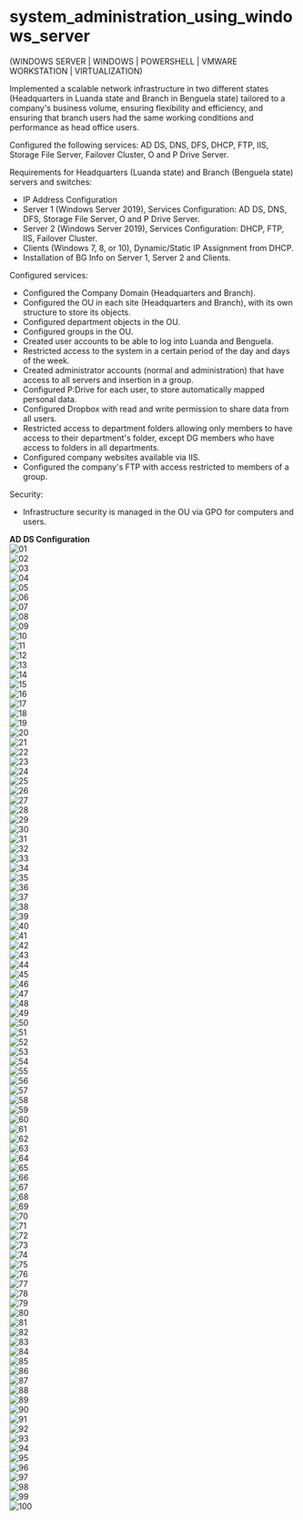 # system_administration_using_windows_server
(WINDOWS SERVER | WINDOWS | POWERSHELL | VMWARE WORKSTATION | VIRTUALIZATION)

Implemented a scalable network infrastructure in two different states (Headquarters in Luanda state and Branch in Benguela state) tailored to a company's business volume, ensuring flexibility and efficiency, and ensuring that branch users had the same working conditions and performance as head office users.

Configured the following services: AD DS, DNS, DFS, DHCP, FTP, IIS, Storage File Server, Failover Cluster, O and P Drive Server.

Requirements for Headquarters (Luanda state) and Branch (Benguela state) servers and switches:
- IP Address Configuration
- Server 1 (Windows Server 2019), Services Configuration: AD DS, DNS, DFS, Storage File Server, O and P Drive Server.
- Server 2 (Windows Server 2019), Services Configuration: DHCP, FTP, IIS, Failover Cluster.
- Clients (Windows 7, 8, or 10), Dynamic/Static IP Assignment from DHCP.
- Installation of BG Info on Server 1, Server 2 and Clients.

Configured services:
- Configured the Company Domain (Headquarters and Branch).
- Configured the OU in each site (Headquarters and Branch), with its own structure to store its objects.
- Configured department objects in the OU.
- Configured groups in the OU.
- Created user accounts to be able to log into Luanda and Benguela.
- Restricted access to the system in a certain period of the day and days of the week.
- Created administrator accounts (normal and administration) that have access to all servers and insertion in a group.
- Configured P:Drive for each user, to store automatically mapped personal data.
- Configured Dropbox with read and write permission to share data from all users.
- Restricted access to department folders allowing only members to have access to their department's folder, except DG members who have access to folders in all departments.
- Configured company websites available via IIS.
- Configured the company's FTP with access restricted to members of a group.

Security:
- Infrastructure security is managed in the OU via GPO for computers and users.

**AD DS Configuration**
<br>![01](https://github.com/jose-ambrosioo/system_administration_using_windows_server/assets/59221796/ee4efad2-aed0-4f23-8802-5c70a60b0722)
<br>![02](https://github.com/jose-ambrosioo/system_administration_using_windows_server/assets/59221796/4b52def1-a981-4445-8e4c-ab83c7180a96)
<br>![03](https://github.com/jose-ambrosioo/system_administration_using_windows_server/assets/59221796/32507d53-8b08-4a56-aa8a-b4b078f557f6)
<br>![04](https://github.com/jose-ambrosioo/system_administration_using_windows_server/assets/59221796/f72a4a33-0a8c-47c0-a089-aa720b5e5992)
<br>![05](https://github.com/jose-ambrosioo/system_administration_using_windows_server/assets/59221796/7db25af0-9148-43b3-9e6f-2e8414c1f4b2)
<br>![06](https://github.com/jose-ambrosioo/system_administration_using_windows_server/assets/59221796/89be1a3c-a0a8-46cc-a9dc-75aba50a6c9a)
<br>![07](https://github.com/jose-ambrosioo/system_administration_using_windows_server/assets/59221796/62732c30-581b-4ab8-b106-62b869d80393)
<br>![08](https://github.com/jose-ambrosioo/system_administration_using_windows_server/assets/59221796/0f48d86e-ca65-4ec6-9446-6caa05c0a4c8)
<br>![09](https://github.com/jose-ambrosioo/system_administration_using_windows_server/assets/59221796/35ab266a-d92d-406b-91de-054b485a264d)
<br>![10](https://github.com/jose-ambrosioo/system_administration_using_windows_server/assets/59221796/2e1cfb21-6dfa-49df-a959-96698d002833)
<br>![11](https://github.com/jose-ambrosioo/system_administration_using_windows_server/assets/59221796/00c1ff65-4266-4602-948b-9f70e03569e9)
<br>![12](https://github.com/jose-ambrosioo/system_administration_using_windows_server/assets/59221796/725b6c9e-1422-437a-9e81-f1e067a04727)
<br>![13](https://github.com/jose-ambrosioo/system_administration_using_windows_server/assets/59221796/7e297c3b-5377-4fe8-a584-cd4cc04ee7b2)
<br>![14](https://github.com/jose-ambrosioo/system_administration_using_windows_server/assets/59221796/eedde27d-c03c-431a-b9a0-800b8999463b)
<br>![15](https://github.com/jose-ambrosioo/system_administration_using_windows_server/assets/59221796/84590e44-c3a0-4516-9ec8-5889cfe2ef33)
<br>![16](https://github.com/jose-ambrosioo/system_administration_using_windows_server/assets/59221796/a9c1246f-52d6-4f89-a4ae-060ab40aeca7)
<br>![17](https://github.com/jose-ambrosioo/system_administration_using_windows_server/assets/59221796/ee2d3434-3ccc-4a2c-9f2f-9ac386d4378f)
<br>![18](https://github.com/jose-ambrosioo/system_administration_using_windows_server/assets/59221796/c164af00-1408-4ddc-88e3-b0029b9e8ef6)
<br>![19](https://github.com/jose-ambrosioo/system_administration_using_windows_server/assets/59221796/cfb2b82b-1ca3-4f81-a0d3-fff0f3eceec0)
<br>![20](https://github.com/jose-ambrosioo/system_administration_using_windows_server/assets/59221796/c7bd09cf-2d69-4e27-a5d5-1680195a0e69)
<br>![21](https://github.com/jose-ambrosioo/system_administration_using_windows_server/assets/59221796/d2f3930f-3a91-4ede-909f-99acf63886c9)
<br>![22](https://github.com/jose-ambrosioo/system_administration_using_windows_server/assets/59221796/3ffb59b8-a0f3-456a-98e3-a68fe6f9c6dd)
<br>![23](https://github.com/jose-ambrosioo/system_administration_using_windows_server/assets/59221796/6fd35d20-892b-4be2-b1eb-24fbe996a4c5)
<br>![24](https://github.com/jose-ambrosioo/system_administration_using_windows_server/assets/59221796/6f869b27-277e-4313-a79c-4cf3a60175e1)
<br>![25](https://github.com/jose-ambrosioo/system_administration_using_windows_server/assets/59221796/15ea26c6-124a-400a-ae66-7e1611bba867)
<br>![26](https://github.com/jose-ambrosioo/system_administration_using_windows_server/assets/59221796/3eefe49b-7166-47b8-87d6-29c3019112c5)
<br>![27](https://github.com/jose-ambrosioo/system_administration_using_windows_server/assets/59221796/c6353c1e-b9b2-474a-81ab-54f60397a0f8)
<br>![28](https://github.com/jose-ambrosioo/system_administration_using_windows_server/assets/59221796/75a8de69-d432-4447-bf15-ba3e1e173559)
<br>![29](https://github.com/jose-ambrosioo/system_administration_using_windows_server/assets/59221796/bbd7877c-5216-498a-a343-3163d3097e4a)
<br>![30](https://github.com/jose-ambrosioo/system_administration_using_windows_server/assets/59221796/cebf5209-77a6-4ba0-b460-05ed422e341f)
<br>![31](https://github.com/jose-ambrosioo/system_administration_using_windows_server/assets/59221796/8e7bf62d-ff66-47a3-a23f-de02b523e1c4)
<br>![32](https://github.com/jose-ambrosioo/system_administration_using_windows_server/assets/59221796/ee2d77f8-34d8-4d20-805f-733cd5ea1526)
<br>![33](https://github.com/jose-ambrosioo/system_administration_using_windows_server/assets/59221796/21fc0ed2-94b8-4353-90df-67fefce488b3)
<br>![34](https://github.com/jose-ambrosioo/system_administration_using_windows_server/assets/59221796/a0f64eb5-0967-46b5-b5a2-7b8adc7e5f12)
<br>![35](https://github.com/jose-ambrosioo/system_administration_using_windows_server/assets/59221796/0f3d1584-de50-47d2-8055-718f2538e6c4)
<br>![36](https://github.com/jose-ambrosioo/system_administration_using_windows_server/assets/59221796/ebcb2dbc-94f0-4c90-8e98-ea3d56840c78)
<br>![37](https://github.com/jose-ambrosioo/system_administration_using_windows_server/assets/59221796/7f4cafbe-8cf0-4b33-ae89-ee264d5ea058)
<br>![38](https://github.com/jose-ambrosioo/system_administration_using_windows_server/assets/59221796/ae24ba8c-a0d4-47cf-93b6-6d91cb5a0c9f)
<br>![39](https://github.com/jose-ambrosioo/system_administration_using_windows_server/assets/59221796/9aa67bea-1968-4884-93a8-619f228eb82f)
<br>![40](https://github.com/jose-ambrosioo/system_administration_using_windows_server/assets/59221796/237592e9-c431-4637-9115-c93d9733e495)
<br>![41](https://github.com/jose-ambrosioo/system_administration_using_windows_server/assets/59221796/c08dd0a9-3255-4d4c-9112-05b9b88da68a)
<br>![42](https://github.com/jose-ambrosioo/system_administration_using_windows_server/assets/59221796/b237c999-b179-41b7-aea4-769b5e087eb6)
<br>![43](https://github.com/jose-ambrosioo/system_administration_using_windows_server/assets/59221796/95979705-fd72-45ad-8c57-83d8b0b90093)
<br>![44](https://github.com/jose-ambrosioo/system_administration_using_windows_server/assets/59221796/dfccf438-7ee4-436c-b917-ee93c9a5dc52)
<br>![45](https://github.com/jose-ambrosioo/system_administration_using_windows_server/assets/59221796/6a11ac0d-1baa-49c7-a756-e63667eb3ea4)
<br>![46](https://github.com/jose-ambrosioo/system_administration_using_windows_server/assets/59221796/afde93b6-5abc-41d7-b766-fc0cb3fd9a49)
<br>![47](https://github.com/jose-ambrosioo/system_administration_using_windows_server/assets/59221796/238cf589-e8ee-4afd-b962-e791e86c5ba8)
<br>![48](https://github.com/jose-ambrosioo/system_administration_using_windows_server/assets/59221796/d387afa5-170a-4e16-b34d-c23197d57827)
<br>![49](https://github.com/jose-ambrosioo/system_administration_using_windows_server/assets/59221796/c5952c84-af08-4d36-88c0-08a06e102d6d)
<br>![50](https://github.com/jose-ambrosioo/system_administration_using_windows_server/assets/59221796/e94089c2-5399-4aed-b39f-8be61cbd914d)
<br>![51](https://github.com/jose-ambrosioo/system_administration_using_windows_server/assets/59221796/d85659fb-a707-4b8c-8745-d2638d2217c2)
<br>![52](https://github.com/jose-ambrosioo/system_administration_using_windows_server/assets/59221796/4cf01d46-b988-4288-bae2-d08902b307da)
<br>![53](https://github.com/jose-ambrosioo/system_administration_using_windows_server/assets/59221796/ff4f1b6e-1e2c-4eab-9b62-3da4ebe566db)
<br>![54](https://github.com/jose-ambrosioo/system_administration_using_windows_server/assets/59221796/ea85dbfa-fa53-4a2b-a8b5-6a48886421d8)
<br>![55](https://github.com/jose-ambrosioo/system_administration_using_windows_server/assets/59221796/1588ae2d-7df2-4f22-ba6b-56c3db49bed7)
<br>![56](https://github.com/jose-ambrosioo/system_administration_using_windows_server/assets/59221796/f44bc771-297f-47d2-93f2-7acdd591ccb5)
<br>![57](https://github.com/jose-ambrosioo/system_administration_using_windows_server/assets/59221796/34d8b67b-d9c0-4acc-af54-5fc8478c5e76)
<br>![58](https://github.com/jose-ambrosioo/system_administration_using_windows_server/assets/59221796/14109148-c310-4c4f-8d28-026e41433946)
<br>![59](https://github.com/jose-ambrosioo/system_administration_using_windows_server/assets/59221796/0ccb4ff4-e8f3-42b4-844c-0fdf6ecc0e34)
<br>![60](https://github.com/jose-ambrosioo/system_administration_using_windows_server/assets/59221796/da5a5127-c183-4a38-a75e-903b5c4539cd)
<br>![61](https://github.com/jose-ambrosioo/system_administration_using_windows_server/assets/59221796/0ccb2a35-e5b0-4bb3-ac94-cc2cf2a2e390)
<br>![62](https://github.com/jose-ambrosioo/system_administration_using_windows_server/assets/59221796/3361fbb0-f98a-47b8-9bd1-a636ab3c805b)
<br>![63](https://github.com/jose-ambrosioo/system_administration_using_windows_server/assets/59221796/ae895f47-034e-4d50-a680-c392a9edeb65)
<br>![64](https://github.com/jose-ambrosioo/system_administration_using_windows_server/assets/59221796/31d835c0-2e47-45fb-97cd-11f786894ed0)
<br>![65](https://github.com/jose-ambrosioo/system_administration_using_windows_server/assets/59221796/7263106c-15b4-4423-a89a-67317309c40c)
<br>![66](https://github.com/jose-ambrosioo/system_administration_using_windows_server/assets/59221796/bc054525-fcc5-43d5-a7e4-5575bd7e7831)
<br>![67](https://github.com/jose-ambrosioo/system_administration_using_windows_server/assets/59221796/385d47ea-fe67-4f3d-b960-c5964f8fe3ba)
<br>![68](https://github.com/jose-ambrosioo/system_administration_using_windows_server/assets/59221796/21f7916f-3597-48be-b296-b111f87bff9c)
<br>![69](https://github.com/jose-ambrosioo/system_administration_using_windows_server/assets/59221796/5050c198-25e2-44b8-bba2-63f9defd4882)
<br>![70](https://github.com/jose-ambrosioo/system_administration_using_windows_server/assets/59221796/1c20684b-29b4-431e-94ba-2efd4ce44d87)
<br>![71](https://github.com/jose-ambrosioo/system_administration_using_windows_server/assets/59221796/cedbcea7-6a7d-46ce-a786-3da251b58ae4)
<br>![72](https://github.com/jose-ambrosioo/system_administration_using_windows_server/assets/59221796/e142ab75-9320-498f-bd76-4c741f913a74)
<br>![73](https://github.com/jose-ambrosioo/system_administration_using_windows_server/assets/59221796/6326020e-401e-4cae-a5fc-839a8786787e)
<br>![74](https://github.com/jose-ambrosioo/system_administration_using_windows_server/assets/59221796/227d00c0-5dbb-4a13-90ee-b87bd306dd6a)
<br>![75](https://github.com/jose-ambrosioo/system_administration_using_windows_server/assets/59221796/12ec6126-e2fd-42f1-89d3-7ff96ee00511)
<br>![76](https://github.com/jose-ambrosioo/system_administration_using_windows_server/assets/59221796/dd44ac91-dbc5-450e-ac85-2a6d1519e2b9)
<br>![77](https://github.com/jose-ambrosioo/system_administration_using_windows_server/assets/59221796/9709ee9e-d426-4c70-b824-e6989865751f)
<br>![78](https://github.com/jose-ambrosioo/system_administration_using_windows_server/assets/59221796/b8881808-09d9-4eec-8a18-8a43e14abe05)
<br>![79](https://github.com/jose-ambrosioo/system_administration_using_windows_server/assets/59221796/09efc95b-b4b7-4305-aec8-8070d5eacfe6)
<br>![80](https://github.com/jose-ambrosioo/system_administration_using_windows_server/assets/59221796/ff1ba62a-ea39-4ffa-be85-4c80ce66cf5a)
<br>![81](https://github.com/jose-ambrosioo/system_administration_using_windows_server/assets/59221796/445ac488-7253-40e6-bc03-94c20e56b579)
<br>![82](https://github.com/jose-ambrosioo/system_administration_using_windows_server/assets/59221796/a2a3709d-bb44-45c4-9888-030e3e6d2769)
<br>![83](https://github.com/jose-ambrosioo/system_administration_using_windows_server/assets/59221796/8dac69b7-a978-478d-8ac2-c890cd1e0981)
<br>![84](https://github.com/jose-ambrosioo/system_administration_using_windows_server/assets/59221796/d86880bd-8af9-4448-aa08-c81435c86358)
<br>![85](https://github.com/jose-ambrosioo/system_administration_using_windows_server/assets/59221796/7f05e5a4-02e9-4b9a-8da2-043cec0f770e)
<br>![86](https://github.com/jose-ambrosioo/system_administration_using_windows_server/assets/59221796/1872a271-719c-4976-a592-d7c735a8cc0e)
<br>![87](https://github.com/jose-ambrosioo/system_administration_using_windows_server/assets/59221796/d60e7cbc-4694-4d72-a061-c481ab4a9da5)
<br>![88](https://github.com/jose-ambrosioo/system_administration_using_windows_server/assets/59221796/584f269a-e5d4-4396-a0b3-bf850fd6ee14)
<br>![89](https://github.com/jose-ambrosioo/system_administration_using_windows_server/assets/59221796/97de85d7-b354-4750-9a90-2a1f7f6a030b)
<br>![90](https://github.com/jose-ambrosioo/system_administration_using_windows_server/assets/59221796/db0810e9-c7f7-4eeb-94a4-162cf1a0a6de)
<br>![91](https://github.com/jose-ambrosioo/system_administration_using_windows_server/assets/59221796/a8fcd4aa-0816-41dd-b7a6-ddd49e56b210)
<br>![92](https://github.com/jose-ambrosioo/system_administration_using_windows_server/assets/59221796/b11e557d-17b3-4bca-8aaa-a57423508090)
<br>![93](https://github.com/jose-ambrosioo/system_administration_using_windows_server/assets/59221796/c748b7aa-6129-415f-9cc5-f352a53db467)
<br>![94](https://github.com/jose-ambrosioo/system_administration_using_windows_server/assets/59221796/f311b567-2150-4bc2-aac5-84e97fdb695f)
<br>![95](https://github.com/jose-ambrosioo/system_administration_using_windows_server/assets/59221796/ea1f2818-b33f-468c-9859-3cc0a44e2c89)
<br>![96](https://github.com/jose-ambrosioo/system_administration_using_windows_server/assets/59221796/414becb8-3599-4aa2-87d7-ebcab3da4fd7)
<br>![97](https://github.com/jose-ambrosioo/system_administration_using_windows_server/assets/59221796/534538b0-ffc8-41da-bc2d-d5562843ce9b)
<br>![98](https://github.com/jose-ambrosioo/system_administration_using_windows_server/assets/59221796/f8bd307b-93c3-4973-928f-597700935112)
<br>![99](https://github.com/jose-ambrosioo/system_administration_using_windows_server/assets/59221796/19ec8159-cd38-4d42-b0a3-1d2a329268a3)
<br>![100](https://github.com/jose-ambrosioo/system_administration_using_windows_server/assets/59221796/5f8b98eb-56f8-4eb9-a54c-b78f694e92b2)

